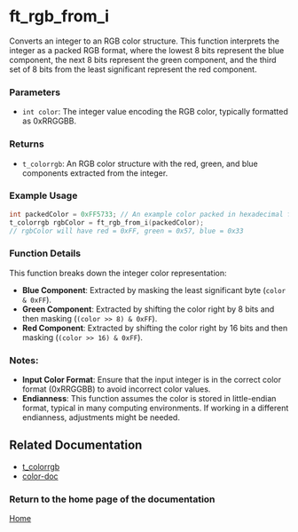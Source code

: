 # ft_rgb_from_i
Converts an integer to an RGB color structure. This function interprets the integer as a packed RGB format, where the lowest 8 bits represent the blue component, the next 8 bits represent the green component, and the third set of 8 bits from the least significant represent the red component.

### Parameters
- `int color`: The integer value encoding the RGB color, typically formatted as 0xRRGGBB.

### Returns
- `t_colorrgb`: An RGB color structure with the red, green, and blue components extracted from the integer.

### Example Usage
```c
int packedColor = 0xFF5733; // An example color packed in hexadecimal format
t_colorrgb rgbColor = ft_rgb_from_i(packedColor);
// rgbColor will have red = 0xFF, green = 0x57, blue = 0x33
```

### Function Details
This function breaks down the integer color representation:
- **Blue Component**: Extracted by masking the least significant byte (`color & 0xFF`).
- **Green Component**: Extracted by shifting the color right by 8 bits and then masking (`(color >> 8) & 0xFF`).
- **Red Component**: Extracted by shifting the color right by 16 bits and then masking (`(color >> 16) & 0xFF`).

### Notes:
- **Input Color Format**: Ensure that the input integer is in the correct color format (0xRRGGBB) to avoid incorrect color values.
- **Endianness**: This function assumes the color is stored in little-endian format, typical in many computing environments. If working in a different endianness, adjustments might be needed.

## Related Documentation
- [t_colorrgb](./t_colorrgb.md)
- [color-doc](../color-doc.md)

### Return to the home page of the documentation
[Home](../../home.md)
